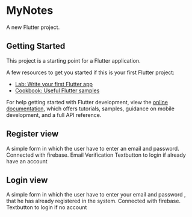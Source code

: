# MyNotes

A new Flutter project.

## Getting Started

This project is a starting point for a Flutter application.

A few resources to get you started if this is your first Flutter project:

- [Lab: Write your first Flutter app](https://docs.flutter.dev/get-started/codelab)
- [Cookbook: Useful Flutter samples](https://docs.flutter.dev/cookbook)

For help getting started with Flutter development, view the
[online documentation](https://docs.flutter.dev/), which offers tutorials,
samples, guidance on mobile development, and a full API reference.
## Register view
A simple form in which the user have to enter an email and password.
Connected with firebase.
Email Verification
Textbutton to login if already have an account
## Login view 
A simple form in which the user have to enter your email and password , that he has already registered in the system. 
Connected with firebase.
Textbutton to login if no account